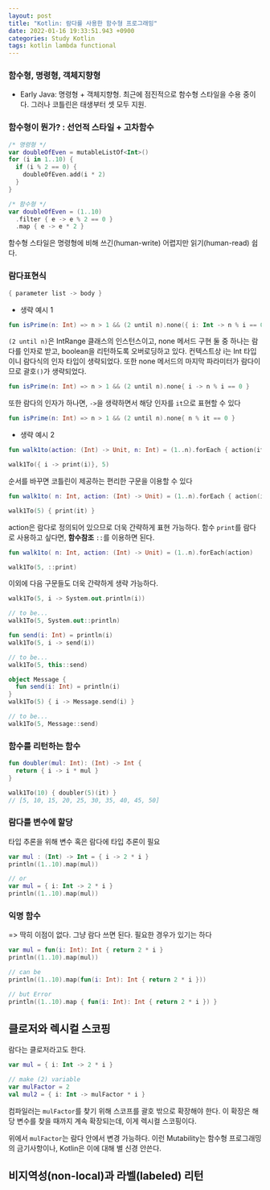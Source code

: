 ```yaml
---
layout: post
title: "Kotlin: 람다를 사용한 함수형 프로그래밍"
date: 2022-01-16 19:33:51.943 +0900
categories: Study Kotlin
tags: kotlin lambda functional
---
```


### 함수형, 명령형, 객체지향형

- Early Java: 명령형 + 객체지향형. 최근에 점진적으로 함수형 스타일을 수용 중이다. 그러나 코틀린은 태생부터 셋 모두 지원.


### 함수형이 뭔가? : 선언적 스타일 + 고차함수


```kotlin
/* 명령형 */
var doubleOfEven = mutableListOf<Int>()
for (i in 1..10) {
  if (i % 2 == 0) {
    doubleOfEven.add(i * 2)
  }
}
```


```kotlin
/* 함수형 */
var doubleOfEven = (1..10)
  .filter { e -> e % 2 == 0 }
  .map { e -> e * 2 }
```


함수형 스타일은 명령형에 비해 쓰긴(human-write) 어렵지만 읽기(human-read) 쉽다.


### 람다표현식

```kotlin
{ parameter list -> body }
```

- 생략 예시 1

```kotlin
fun isPrime(n: Int) => n > 1 && (2 until n).none({ i: Int -> n % i == 0 })
```

`(2 until n)`은 IntRange 클래스의 인스턴스이고, none 메서드 구현 둘 중 하나는 람다를 인자로 받고, boolean을 리턴하도록 오버로딩하고 있다. 컨텍스트상 i는 Int 타입이니 람다식의 인자 타입이 생략되었다. 또한 none 메서드의 마지막 파라미터가 람다이므로 괄호`()`가 생략되었다.


```kotlin
fun isPrime(n: Int) => n > 1 && (2 until n).none{ i -> n % i == 0 }
```

또한 람다의 인자가 하나면, `->`을 생략하면서 해당 인자를 `it`으로 표현할 수 있다


```kotlin
fun isPrime(n: Int) => n > 1 && (2 until n).none{ n % it == 0 }
```

- 생략 예시 2


```kotlin
fun walk1to(action: (Int) -> Unit, n: Int) = (1..n).forEach { action(it) }

walk1To({ i -> print(i)}, 5)
```

순서를 바꾸면 코틀린이 제공하는 편리한 구문을 이용할 수 있다


```kotlin
fun walk1to( n: Int, action: (Int) -> Unit) = (1..n).forEach { action(it) }

walk1To(5) { print(it) }
```

action은 람다로 정의되어 있으므로 더욱 간략하게 표현 가능하다. 
함수 `print`를 람다로 사용하고 싶다면, **함수참조** `::`를 이용하면 된다.


```kotlin
fun walk1to( n: Int, action: (Int) -> Unit) = (1..n).forEach(action)

walk1To(5, ::print)
```

이외에 다음 구문들도 더욱 간략하게 생략 가능하다.

```kotlin
walk1To(5, i -> System.out.println(i))

// to be...
walk1To(5, System.out::println)
```

```kotlin
fun send(i: Int) = println(i) 
walk1To(5, i -> send(i))

// to be...
walk1To(5, this::send)
```

```kotlin
object Message {
  fun send(i: Int) = println(i) 
}
walk1To(5) { i -> Message.send(i) }

// to be...
walk1To(5, Message::send)
```


### 함수를 리턴하는 함수

```kotlin
fun doubler(mul: Int): (Int) -> Int {
  return { i -> i * mul }
}

walk1To(10) { doubler(5)(it) }
// [5, 10, 15, 20, 25, 30, 35, 40, 45, 50]
```

### 람다를 변수에 할당

타입 추론을 위해 변수 혹은 람다에 타입 추론이 필요

```kotlin
var mul : (Int) -> Int = { i -> 2 * i }
println((1..10).map(mul))

// or
var mul = { i: Int -> 2 * i }
println((1..10).map(mul))
```

### 익명 함수

=> 딱히 이점이 없다. 그냥 람다 쓰면 된다. 필요한 경우가 있기는 하다

```kotlin
var mul = fun(i: Int): Int { return 2 * i }
println((1..10).map(mul))

// can be
println((1..10).map(fun(i: Int): Int { return 2 * i }))

// but Error
println((1..10).map { fun(i: Int): Int { return 2 * i }) }
```

## 클로저와 렉시컬 스코핑

람다는 클로저라고도 한다.

```kotlin
var mul = { i: Int -> 2 * i }

// make (2) variable
var mulFactor = 2
val mul2 = { i: Int -> mulFactor * i }
````

컴파일러는 `mulFactor`를 찾기 위해 스코프를 괄호 밖으로 확장해야 한다. 이 확장은 해당 변수를 찾을 때까지 계속 확장되는데, 이게 렉시컬 스코핑이다.

위에서 `mulFactor`는 람다 안에서 변경 가능하다. 이런 Mutability는 함수형 프로그래밍의 금기사항이나, Kotlin은 이에 대해 별 신경 안쓴다.


## 비지역성(non-local)과 라벨(labeled) 리턴